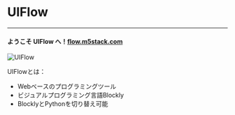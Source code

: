 # UIFlow
___________________

#### ようこそ UIFlow へ！[flow.m5stack.com](http://flow.m5stack.com/)

![UIFlow](/image/Poster/UIFlow.JPG)

UIFlowとは：

* Webベースのプログラミングツール
* ビジュアルプログラミング言語Blockly
* BlocklyとPythonを切り替え可能